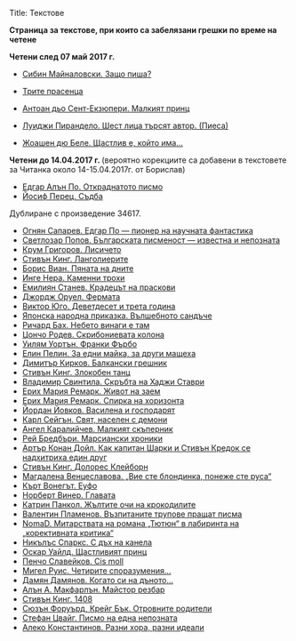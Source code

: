 Title: Текстове

<b>Страница за текстове, при които са забелязани грешки по време на четене</b>

<b>Четени след 07 май 2017 г.</b>

* [Сибин Майналовски. Защо пиша?](/errors-online/texts/1781)

* [Трите прасенца](/errors-online/texts/20849)

* [Антоан дьо Сент-Екзюпери. Малкият принц](/errors-online/texts/2102)

* [Луиджи Пирандело. Шест лица търсят автор. (Пиеса)](/errors-online/texts/37580)

* [Жоашен дю Беле. Щастлив е, който има…](/errors-online/texts/21833)

<b>Четени до 14.04.2017 г. </b> (вероятно корекциите са добавени в текстовете за Читанка около 14-15.04.2017г. от Борислав)

* [Едгар Алън По. Откраднатото писмо](/errors-online/texts/2138)
* [Йосиф Перец. Съдба](/errors-online/texts/26153)

Дублиране с произведение 34617.

* [Огнян Сапарев. Едгар По — пионер на научната фантастика](/errors-online/texts/6512)
* [Светлозар Попов. Българската писменост — известна и непозната](/errors-online/texts/37616)
* [Крум Григоров. Лисичето](/errors-online/texts/14435)
* [Стивън Кинг. Ланголиерите](/errors-online/texts/9133)
* [Борис Виан. Пяната на дните](/errors-online/texts/37341)
* [Инге Нера. Каменни трохи](/errors-online/texts/37265)
* [Емилиян Станев. Крадецът на праскови](/errors-online/texts/4127)
* [Джордж Оруел. Фермата](/errors-online/texts/4626)
* [Виктор Юго. Деветдесет и трета година](/errors-online/texts/36127)
* [Японска народна приказка. Вълшебното сандъче](/errors-online/texts/21765)
* [Ричард Бах. Небето винаги е там](/errors-online/texts/724)
* [Цончо Родев. Скрибониевата колона](/errors-online/texts/23003)
* [Уилям Уортън. Франки Фърбо](/errors-online/texts/35959)
* [Елин Пелин. За едни майка, за други мащеха](/errors-online/texts/17317)
* [Димитър Кирков. Балкански грешник](/errors-online/texts/34236)
* [Стивън Кинг. Злокобен танц](/errors-online/texts/36115)
* [Владимир Свинтила. Скръбта на Хаджи Ставри](/errors-online/texts/36018)
* [Ерих Мария Ремарк. Живот на заем](/errors-online/texts/2143)
* [Ерих Мария Ремарк. Спирка на хоризонта](/errors-online/texts/230)
* [Йордан Йовков. Василена и господарят](/errors-online/texts/7833)
* [Карл Сейгън. Свят, населен с демони](/errors-online/texts/22917)
* [Ангел Каралийчев. Малкият скъперник](/errors-online/texts/18688)
* [Рей Бредбъри. Марсиански хроники](/errors-online/texts/1772)
* [Артър Конан Дойл. Как капитан Шарки и Стивън Кредок се надхитриха един друг](/errors-online/texts/35012)
* [Стивън Кинг. Долорес Клейборн](/errors-online/texts/8744)
* [Магдалена Венцеславова. „Вие сте блондинка, понеже сте руса“](/errors-online/texts/34574)
* [Кърт Вонегът. Еуфо](/errors-online/texts/35297)
* [Норберт Винер. Главата](/errors-online/texts/34699)
* [Катрин Панкол. Жълтите очи на крокодилите](/errors-online/texts/33658)
* [Валентин Пламенов. Възпитаните трупове пращат писма](/errors-online/texts/34374)
* [NomaD. Митарствата на романа „Тютюн“ в лабиринта на „корективната критика“](/errors-online/texts/34173)
* [Никълъс Спаркс. С дъх на канела](/errors-online/texts/17661)
* [Оскар Уайлд. Щастливият принц](/errors-online/texts/2008)
* [Пенчо Славейков. Cis moll](/errors-online/texts/6627)
* [ Мигел Руис. Четирите споразумения…](/errors-online/texts/2784)
* [Дамян Дамянов. Когато си на дъното…](/errors-online/texts/8646)
* [Алън А. Макфарлън. Майстор резбар](/errors-online/texts/30120)
* [Стивън Кинг. 1408](/errors-online/texts/9879/)
* [Сюзън Форуърд, Крейг Бък. Отровните родители](/errors-online/texts/26986)
* [Стефан Цвайг. Писмо на една непозната](/errors-online/texts/31924)
* [Алеко Константинов. Разни хора, разни идеали](/errors-online/texts/3709)
